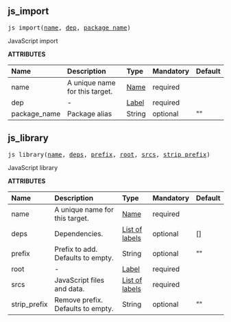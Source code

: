 <!-- Generated with Stardoc: http://skydoc.bazel.build -->

<a id="#js_import"></a>

## js_import

<pre>
js_import(<a href="#js_import-name">name</a>, <a href="#js_import-dep">dep</a>, <a href="#js_import-package_name">package_name</a>)
</pre>

JavaScript import

**ATTRIBUTES**

| Name                                            | Description                    | Type                                                               | Mandatory | Default |
| :---------------------------------------------- | :----------------------------- | :----------------------------------------------------------------- | :-------- | :------ |
| <a id="js_import-name"></a>name                 | A unique name for this target. | <a href="https://bazel.build/docs/build-ref.html#name">Name</a>    | required  |         |
| <a id="js_import-dep"></a>dep                   | -                              | <a href="https://bazel.build/docs/build-ref.html#labels">Label</a> | required  |         |
| <a id="js_import-package_name"></a>package_name | Package alias                  | String                                                             | optional  | ""      |

<a id="#js_library"></a>

## js_library

<pre>
js_library(<a href="#js_library-name">name</a>, <a href="#js_library-deps">deps</a>, <a href="#js_library-prefix">prefix</a>, <a href="#js_library-root">root</a>, <a href="#js_library-srcs">srcs</a>, <a href="#js_library-strip_prefix">strip_prefix</a>)
</pre>

JavaScript library

**ATTRIBUTES**

| Name                                             | Description                       | Type                                                                        | Mandatory | Default |
| :----------------------------------------------- | :-------------------------------- | :-------------------------------------------------------------------------- | :-------- | :------ |
| <a id="js_library-name"></a>name                 | A unique name for this target.    | <a href="https://bazel.build/docs/build-ref.html#name">Name</a>             | required  |         |
| <a id="js_library-deps"></a>deps                 | Dependencies.                     | <a href="https://bazel.build/docs/build-ref.html#labels">List of labels</a> | optional  | []      |
| <a id="js_library-prefix"></a>prefix             | Prefix to add. Defaults to empty. | String                                                                      | optional  | ""      |
| <a id="js_library-root"></a>root                 | -                                 | <a href="https://bazel.build/docs/build-ref.html#labels">Label</a>          | required  |         |
| <a id="js_library-srcs"></a>srcs                 | JavaScript files and data.        | <a href="https://bazel.build/docs/build-ref.html#labels">List of labels</a> | required  |         |
| <a id="js_library-strip_prefix"></a>strip_prefix | Remove prefix. Defaults to empty. | String                                                                      | optional  | ""      |
